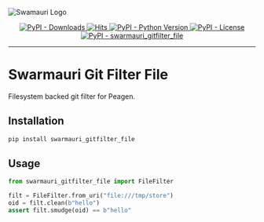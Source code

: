 ![Swamauri Logo](https://res.cloudinary.com/dbjmpekvl/image/upload/v1730099724/Swarmauri-logo-lockup-2048x757_hww01w.png)

<p align="center">
    <a href="https://pypi.org/project/swarmauri_gitfilter_file/">
        <img src="https://img.shields.io/pypi/dm/swarmauri_gitfilter_file" alt="PyPI - Downloads"/>
    </a>
    <a href="https://hits.sh/github.com/swarmauri/swarmauri-sdk/tree/master/pkgs/standards/swarmauri_gitfilter_file/">
        <img alt="Hits" src="https://hits.sh/github.com/swarmauri/swarmauri-sdk/tree/master/pkgs/standards/swarmauri_gitfilter_file.svg"/>
    </a>
    <a href="https://pypi.org/project/swarmauri_gitfilter_file/">
        <img src="https://img.shields.io/pypi/pyversions/swarmauri_gitfilter_file" alt="PyPI - Python Version"/>
    </a>
    <a href="https://pypi.org/project/swarmauri_gitfilter_file/">
        <img src="https://img.shields.io/pypi/l/swarmauri_gitfilter_file" alt="PyPI - License"/>
    </a>
    <a href="https://pypi.org/project/swarmauri_gitfilter_file/">
        <img src="https://img.shields.io/pypi/v/swarmauri_gitfilter_file?label=swarmauri_gitfilter_file&color=green" alt="PyPI - swarmauri_gitfilter_file"/>
    </a>
</p>

---

# Swarmauri Git Filter File

Filesystem backed git filter for Peagen.

## Installation

```bash
pip install swarmauri_gitfilter_file
```

## Usage

```python
from swarmauri_gitfilter_file import FileFilter

filt = FileFilter.from_uri("file:///tmp/store")
oid = filt.clean(b"hello")
assert filt.smudge(oid) == b"hello"
```

